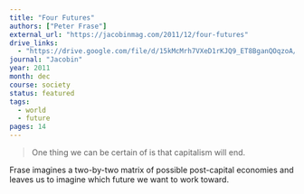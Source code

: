 ```yaml
---
title: "Four Futures"
authors: ["Peter Frase"]
external_url: "https://jacobinmag.com/2011/12/four-futures"
drive_links:
  - "https://drive.google.com/file/d/15kMcMrh7VXeD1rKJQ9_ET8BganQOqzoA/view?usp=drivesdk"
journal: "Jacobin"
year: 2011
month: dec
course: society
status: featured
tags:
  - world
  - future
pages: 14
---
```


> One thing we can be certain of is that capitalism will end.

Frase imagines a two-by-two matrix of possible post-capital economies and leaves us to imagine which future we want to work toward.
